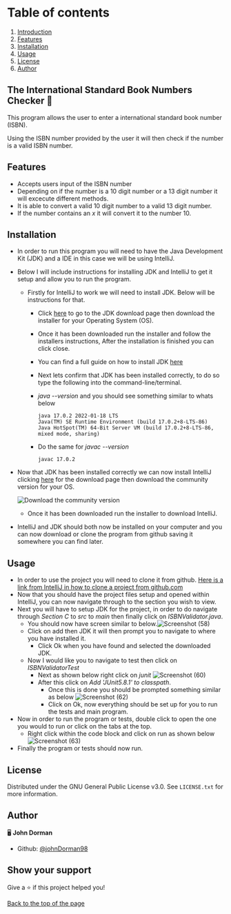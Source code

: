 <a id="toc"></a>
# Table of contents
 1. [Introduction](#introduction)
 2. [Features](#features)
 3. [Installation](#installation)
 4. [Usage](#usage)
 5. [License](#license)
 6. [Author](#author)

<a id="introduction"></a>
## The International Standard Book Numbers Checker 👋 

This program allows the user to enter a international standard book number (ISBN).

Using the ISBN number provided by the user it will then check if the number is a valid ISBN number.
 
<a name="features"></a>
## Features 
* Accepts users input of the ISBN number
* Depending on if the number is a 10 digit number or a 13 digit number it will excecute different methods.
* It is able to convert a valid 10 digit number to a valid 13 digit number.
* If the number contains an *x* it will convert it to the number 10.

<a name="installation"></a>
## Installation 

 * In order to run this program you will need to have the Java Development Kit (JDK) and a IDE in this case we will be using IntelliJ.
 * Below I will include instructions for installing JDK and IntelliJ to get it setup and allow you to run the program.
   * Firstly for IntelliJ to work we will need to install JDK. Below will be instructions for that.
     * Click [here](https://www.oracle.com/java/technologies/downloads/) to go to the JDK download page then download the installer for your Operating System (OS).
     * Once it has been downloaded run the installer and follow the installers instructions, After the installation is finished you can click close.
     * You can find a full guide on how to install JDK [here](https://docs.oracle.com/en/java/javase/17/install/overview-jdk-installation.html#GUID-8677A77F-231A-40F7-98B9-1FD0B48C346A__INSTALLINGTHEJDKANDJREONMICROSOFTWI-E04E8B17)
     * Next lets confirm that JDK has been installed correctly, to do so type the following into the command-line/terminal.
     * *java --version* and you should see something similar to whats below
     
       ```
       java 17.0.2 2022-01-18 LTS
       Java(TM) SE Runtime Environment (build 17.0.2+8-LTS-86)
       Java HotSpot(TM) 64-Bit Server VM (build 17.0.2+8-LTS-86, mixed mode, sharing)
       ```
     * Do the same for *javac --version*
     
       ```
       javac 17.0.2
       ```
       
  * Now that JDK has been installed correctly we can now install IntelliJ clicking [here](https://www.jetbrains.com/idea/download/?fromIDE=#section=windows) for the download page then download the community version for your OS.
  
    ![Download the community version](https://user-images.githubusercontent.com/98963869/152643639-396bad1c-0995-43c9-98e0-45c2363f30b7.png)
    
    * Once it has been downloaded run the installer to download IntelliJ.
  
  * IntelliJ and JDK should both now be installed on your computer and you can now download or clone the program from github saving it somewhere you can find later.
    
<a name="usage"></a>
## Usage  
* In order to use the project you will need to clone it from github. [Here is a link from IntelliJ in how to clone a project from github.com](https://www.youtube.com/watch?v=aBVOAnygcZw)
* Now that you should have the project files setup and opened within IntelliJ, you can now navigate through to the section you wish to view.
* Next you will have to setup JDK for the project, in order to do navigate through *Section C* to *src* to *main* then finally click on *ISBNValidator.java*.
  * You should now have screen similar to below.![Screenshot (58)](https://user-images.githubusercontent.com/98963869/170743796-069ec750-87e8-47b6-b369-557f03b6d755.png)
  * Click on add then JDK it will then prompt you to navigate to where you have installed it.
    * Click Ok when you have found and selected the downloaded JDK.
  * Now I would like you to navigate to test then click on *ISBNValidatorTest*
    * Next as shown below right click on *junit* ![Screenshot (60)](https://user-images.githubusercontent.com/98963869/170744842-f05dadbe-a645-4a4e-b290-15777131013e.png)
    * After this click on *Add 'JUnit5.8.1' to classpath*.
      * Once this is done you should be prompted something similar as below ![Screenshot (62)](https://user-images.githubusercontent.com/98963869/170746049-9e1311ce-c7bf-4a64-907b-c70f5ca74b04.png)
      * Click on Ok, now everything should be set up for you to run the tests and main program.
* Now in order to run the program or tests, double click to open the one you would to run or click on the tabs at the top.
  * Right click within the code block and click on run as shown below ![Screenshot (63)](https://user-images.githubusercontent.com/98963869/170748465-444920ca-a382-453e-9612-3176f5070cee.png)
* Finally the program or tests should now run.


<a name="license"></a>
## License 

Distributed under the GNU General Public License v3.0. See `LICENSE.txt` for more information.

<a name="author"></a>
## Author 

🖥️ **John Dorman**

* Github: [@johnDorman98](https://github.com/johnDorman98)

## Show your support

Give a ⭐️ if this project helped you!

[Back to the top of the page](#table-of-contents)
